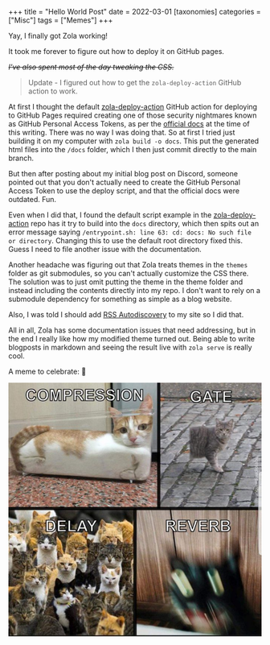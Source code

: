 +++
title = "Hello World Post"
date = 2022-03-01
[taxonomies]
categories = ["Misc"]
tags = ["Memes"]
+++

Yay, I finally got Zola working!

It took me forever to figure out how to deploy it on GitHub pages.

*~~I've also spent most of the day tweaking the CSS.~~*

> Update - I figured out how to get the `zola-deploy-action` GitHub action to work.

At first I thought the default [zola-deploy-action](https://github.com/shalzz/zola-deploy-action) GitHub action for deploying to GitHub Pages required creating one of those security nightmares known as GitHub Personal Access Tokens, as per the [official docs](https://www.getzola.org/documentation/deployment/github-pages/) at the time of this writing. There was no way I was doing that. So at first I tried just building it on my computer with `zola build -o docs`. This put the generated html files into the `/docs` folder, which I then just commit directly to the main branch.

But then after posting about my initial blog post on Discord, someone pointed out that you don't actually need to create the GitHub Personal Access Token to use the deploy script, and that the official docs were outdated. Fun.

Even when I did that, I found the default script example in the [zola-deploy-action](https://github.com/shalzz/zola-deploy-action) repo has it try to build into the `docs` directory, which then spits out an error message saying `/entrypoint.sh: line 63: cd: docs: No such file or directory`. Changing this to use the default root directory fixed this. Guess I need to file another issue with the documentation.

Another headache was figuring out that Zola treats themes in the `themes` folder as git submodules, so you can't actually customize the CSS there. The solution was to just omit putting the theme in the theme folder and instead including the contents directly into my repo. I don't want to rely on a submodule dependency for something as simple as a blog website.

Also, I was told I should add [RSS Autodiscovery](https://www.petefreitag.com/item/384.cfm) to my site so I did that.

All in all, Zola has some documentation issues that need addressing, but in the end I really like how my modified theme turned out. Being able to write blogposts in markdown and seeing the result live with `zola serve` is really cool.

A meme to celebrate: 🎉

![dank meme](/images/dank_meme.jpg)